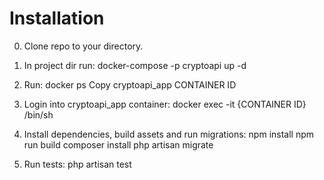 # Installation

0. Clone repo to your directory.

1. In project dir run:
    docker-compose -p cryptoapi up -d
   
2. Run:
    docker ps
    Copy cryptoapi_app CONTAINER ID

3. Login into cryptoapi_app container: 
    docker exec -it {CONTAINER ID} /bin/sh

4. Install dependencies, build assets and run migrations:
    npm install
    npm run build
    composer install
    php artisan migrate
    
5. Run tests:
    php artisan test
